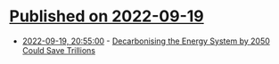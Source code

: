 # [Published on 2022-09-19](index.md)

* [2022-09-19, 20:55:00](https://soylentnews.org/article.pl?sid=22/09/18/1526241&from=rss) - [Decarbonising the Energy System by 2050 Could Save Trillions](https://soylentnews.org/article.pl?sid=22/09/18/1526241&from=rss)

